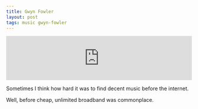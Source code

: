 ```yaml
---
title: Gwyn Fowler
layout: post
tags: music gwyn-fowler
---
```


<iframe style="border: 0; width: 100%; height: 120px;" src="https://bandcamp.com/EmbeddedPlayer/album=4219129110/size=large/bgcol=ffffff/linkcol=0687f5/tracklist=false/artwork=small/track=3663446789/transparent=true/" seamless><a href="http://gwynfowler.bandcamp.com/album/patterns">Patterns by Gwyn Fowler</a></iframe>

Sometimes I think how hard it was to find decent music before the internet.

Well, before cheap, unlimited broadband was commonplace.
